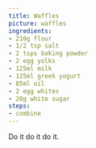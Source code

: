 ```yaml
---
title: Waffles
picture: waffles
ingredients:
- 210g flour
- 1/2 tsp salt
- 2 tsps baking powder
- 2 egg yolks
- 125ml milk
- 125ml greek yogurt
- 85ml oil
- 2 egg whites
- 20g white sugar
steps:
- combine
---
```


Do it do it do it.